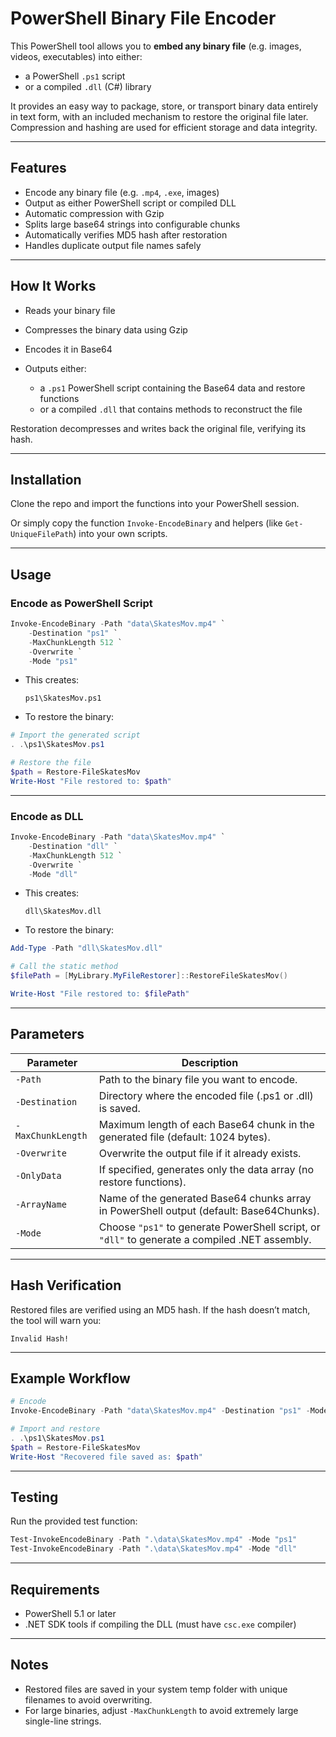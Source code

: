 # PowerShell Binary File Encoder

This PowerShell tool allows you to **embed any binary file** (e.g. images, videos, executables) into either:

* a PowerShell `.ps1` script
* or a compiled `.dll` (C#) library

It provides an easy way to package, store, or transport binary data entirely in text form, with an included mechanism to restore the original file later. Compression and hashing are used for efficient storage and data integrity.

---

## Features

- Encode any binary file (e.g. `.mp4`, `.exe`, images)
- Output as either PowerShell script or compiled DLL
- Automatic compression with Gzip
- Splits large base64 strings into configurable chunks
- Automatically verifies MD5 hash after restoration
- Handles duplicate output file names safely

---

## How It Works

* Reads your binary file
* Compresses the binary data using Gzip
* Encodes it in Base64
* Outputs either:

  * a `.ps1` PowerShell script containing the Base64 data and restore functions
  * or a compiled `.dll` that contains methods to reconstruct the file

Restoration decompresses and writes back the original file, verifying its hash.

---

## Installation

Clone the repo and import the functions into your PowerShell session.

Or simply copy the function `Invoke-EncodeBinary` and helpers (like `Get-UniqueFilePath`) into your own scripts.

---

## Usage

### Encode as PowerShell Script

```powershell
Invoke-EncodeBinary -Path "data\SkatesMov.mp4" `
    -Destination "ps1" `
    -MaxChunkLength 512 `
    -Overwrite `
    -Mode "ps1"
```

* This creates:

  ```
  ps1\SkatesMov.ps1
  ```

* To restore the binary:

```powershell
# Import the generated script
. .\ps1\SkatesMov.ps1

# Restore the file
$path = Restore-FileSkatesMov
Write-Host "File restored to: $path"
```

---

### Encode as DLL

```powershell
Invoke-EncodeBinary -Path "data\SkatesMov.mp4" `
    -Destination "dll" `
    -MaxChunkLength 512 `
    -Overwrite `
    -Mode "dll"
```

* This creates:

  ```
  dll\SkatesMov.dll
  ```

* To restore the binary:

```powershell
Add-Type -Path "dll\SkatesMov.dll"

# Call the static method
$filePath = [MyLibrary.MyFileRestorer]::RestoreFileSkatesMov()

Write-Host "File restored to: $filePath"
```

---

## Parameters

| Parameter         | Description                                                                                    |
| ----------------- | ---------------------------------------------------------------------------------------------- |
| `-Path`           | Path to the binary file you want to encode.                                                    |
| `-Destination`    | Directory where the encoded file (.ps1 or .dll) is saved.                                      |
| `-MaxChunkLength` | Maximum length of each Base64 chunk in the generated file (default: 1024 bytes).               |
| `-Overwrite`      | Overwrite the output file if it already exists.                                                |
| `-OnlyData`       | If specified, generates only the data array (no restore functions).                            |
| `-ArrayName`      | Name of the generated Base64 chunks array in PowerShell output (default: Base64Chunks).        |
| `-Mode`           | Choose `"ps1"` to generate PowerShell script, or `"dll"` to generate a compiled .NET assembly. |

---

## Hash Verification

Restored files are verified using an MD5 hash. If the hash doesn’t match, the tool will warn you:

```
Invalid Hash!
```

---

## Example Workflow

```powershell
# Encode
Invoke-EncodeBinary -Path "data\SkatesMov.mp4" -Destination "ps1" -Mode "ps1" -MaxChunkLength 512 -Overwrite

# Import and restore
. .\ps1\SkatesMov.ps1
$path = Restore-FileSkatesMov
Write-Host "Recovered file saved as: $path"
```

---

## Testing

Run the provided test function:

```powershell
Test-InvokeEncodeBinary -Path ".\data\SkatesMov.mp4" -Mode "ps1"
Test-InvokeEncodeBinary -Path ".\data\SkatesMov.mp4" -Mode "dll"
```

---

## Requirements

* PowerShell 5.1 or later
* .NET SDK tools if compiling the DLL (must have `csc.exe` compiler)

---

## Notes

* Restored files are saved in your system temp folder with unique filenames to avoid overwriting.
* For large binaries, adjust `-MaxChunkLength` to avoid extremely large single-line strings.
